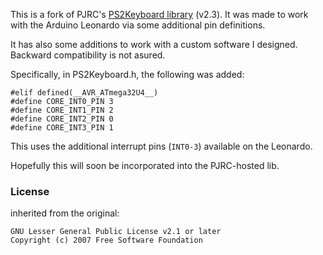 This is a fork of PJRC's [PS2Keyboard library](http://www.pjrc.com/teensy/td_libs_PS2Keyboard.html) (v2.3).
It was made to work with the Arduino Leonardo via some additional pin definitions.

It has also some additions to work with a custom software I designed. Backward compatibility is not asured.

Specifically, in PS2Keyboard.h, the following was added:

```
#elif defined(__AVR_ATmega32U4__)
#define CORE_INT0_PIN 3
#define CORE_INT1_PIN 2
#define CORE_INT2_PIN 0
#define CORE_INT3_PIN 1
```

This uses the additional interrupt pins (`INT0-3`) available on the Leonardo.

Hopefully this will soon be incorporated into the PJRC-hosted lib.


### License
inherited from the original:

```
GNU Lesser General Public License v2.1 or later
Copyright (c) 2007 Free Software Foundation
```
